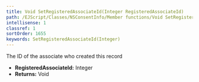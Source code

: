 ```yaml
---
title: Void SetRegisteredAssociateId(Integer RegisteredAssociateId)
path: /EJScript/Classes/NSConsentInfo/Member functions/Void SetRegisteredAssociateId(Integer p_0)
intellisense: 1
classref: 1
sortOrder: 1655
keywords: SetRegisteredAssociateId(Integer)
---
```



The ID of the associate who created this record



* **RegisteredAssociateId:** Integer
* **Returns:** Void


